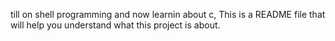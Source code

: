 till on shell programming and now learnin about c,
This is a README file that will help you understand what this project is about.
